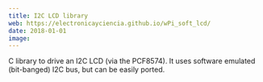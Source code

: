```yaml
---
title: I2C LCD library
web: https://electronicayciencia.github.io/wPi_soft_lcd/
date: 2018-01-01
image: 
---
```


C library to drive an I2C LCD (via the PCF8574). It uses software emulated (bit-banged) I2C bus, but can be easily ported.


